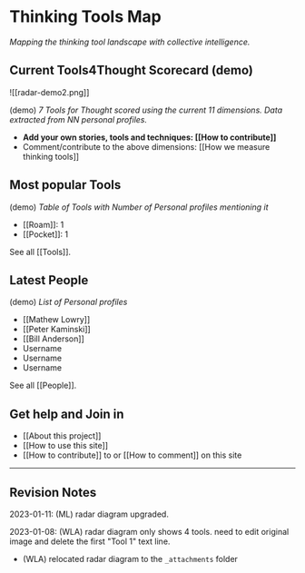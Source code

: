 # Thinking Tools Map

_Mapping the thinking tool landscape with collective intelligence._

## Current Tools4Thought Scorecard (demo)

![[radar-demo2.png]]

(demo) *7 Tools for Thought scored using the current 11 dimensions. Data extracted from NN personal profiles.*

* **Add your own stories, tools and techniques: [[How to contribute]]**
* Comment/contribute to the above dimensions: [[How we measure thinking tools]]


## Most popular Tools

(demo) *Table of Tools with Number of Personal profiles mentioning it*

* [[Roam]]: 1
* [[Pocket]]: 1

See all  [[Tools]].

## Latest People

(demo) *List of Personal profiles*

* [[Mathew Lowry]]
* [[Peter Kaminski]]
* [[Bill Anderson]]
* Username
* Username
* Username

See all [[People]].

## Get help and Join in

* [[About this project]]
* [[How to use this site]]
* [[How to contribute]] to or [[How to comment]] on this site

---

## Revision Notes

2023-01-11: (ML) radar diagram upgraded. 

2023-01-08: (WLA) radar diagram only shows 4 tools. need to edit original image and delete the first "Tool 1" text line.
 - (WLA) relocated radar diagram to the `_attachments` folder
